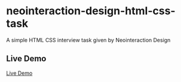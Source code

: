 # neointeraction-design-html-css-task
A simple HTML CSS interview task given by Neointeraction Design

## Live Demo 

[Live Demo](https://neointeraction-design-htmlcss.herokuapp.com/)
